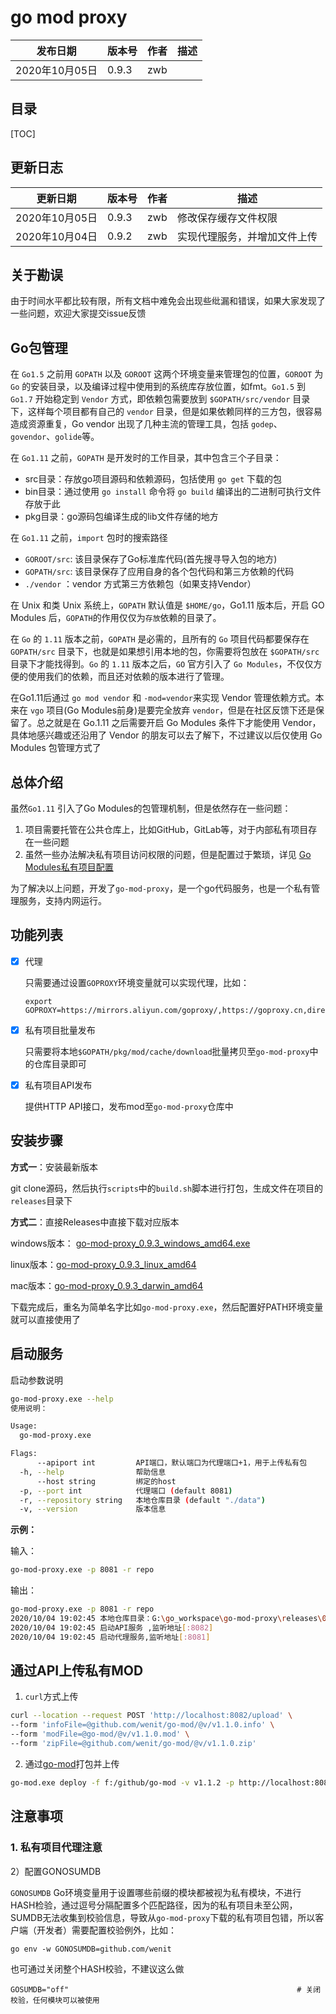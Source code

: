 # go mod proxy


| 发布日期       | 版本号 | 作者 | 描述 |
| -------------- | ------ | ---- | ---- |
| 2020年10月05日 | 0.9.3  | zwb  |      |

## 目录

[TOC]

## 更新日志

| 更新日期       | 版本号 | 作者 | 描述     |
| -------------- | ------ | ---- | -------- |
| 2020年10月05日 | 0.9.3  | zwb  | 修改保存缓存文件权限 |
| 2020年10月04日 | 0.9.2  | zwb  | 实现代理服务，并增加文件上传 |

## 关于勘误

由于时间水平都比较有限，所有文档中难免会出现些纰漏和错误，如果大家发现了一些问题，欢迎大家提交issue反馈



## Go包管理

在 `Go1.5` 之前用 `GOPATH` 以及 `GOROOT` 这两个环境变量来管理包的位置，`GOROOT` 为 `Go` 的安装目录，以及编译过程中使用到的系统库存放位置，如fmt。`Go1.5` 到 `Go1.7` 开始稳定到 `Vendor` 方式，即依赖包需要放到 `$GOPATH/src/vendor` 目录下，这样每个项目都有自己的 `vendor` 目录，但是如果依赖同样的三方包，很容易造成资源重复，Go vendor 出现了几种主流的管理工具，包括 `godep`、`govendor`、`golide`等。

在 `Go1.11` 之前，`GOPATH` 是开发时的工作目录，其中包含三个子目录：

- src目录：存放go项目源码和依赖源码，包括使用 `go get` 下载的包
- bin目录：通过使用 `go install` 命令将 `go build` 编译出的二进制可执行文件存放于此
- pkg目录：go源码包编译生成的lib文件存储的地方

在 `Go1.11` 之前，`import` 包时的搜索路径

- `GOROOT/src`: 该目录保存了Go标准库代码(首先搜寻导入包的地方)
- `GOPATH/src`: 该目录保存了应用自身的各个包代码和第三方依赖的代码
- `./vendor` ：vendor 方式第三方依赖包（如果支持Vendor）

在 Unix 和类 Unix 系统上，`GOPATH` 默认值是 `$HOME/go`，Go1.11 版本后，开启 GO Modules 后，`GOPATH`的作用仅仅为`存放`依赖的目录了。

在 `Go` 的 `1.11` 版本之前，`GOPATH` 是必需的，且所有的 `Go` 项目代码都要保存在 `GOPATH/src` 目录下，也就是如果想引用本地的包，你需要将包放在 `$GOPATH/src` 目录下才能找得到。`Go` 的 `1.11` 版本之后，`GO` 官方引入了 `Go Modules`，不仅仅方便的使用我们的依赖，而且还对依赖的版本进行了管理。

在Go1.11后通过 `go mod vendor` 和 `-mod=vendor`来实现 Vendor 管理依赖方式。本来在 `vgo` 项目(Go Modules前身)是要完全放弃 `vendor`，但是在社区反馈下还是保留了。总之就是在 Go.1.11 之后需要开启 Go Modules 条件下才能使用 Vendor，具体地感兴趣或还沿用了 Vendor 的朋友可以去了解下，不过建议以后仅使用 Go Modules 包管理方式了

[Go 包管理 ]: https://zhuanlan.zhihu.com/p/183850037





## 总体介绍

虽然`Go1.11` 引入了Go Modules的包管理机制，但是依然存在一些问题：

1. 项目需要托管在公共仓库上，比如GitHub，GitLab等，对于内部私有项目存在一些问题
2. 虽然一些办法解决私有项目访问权限的问题，但是配置过于繁琐，详见 [Go Modules私有项目配置](https://www.jianshu.com/p/ca4404512cf3)



为了解决以上问题，开发了`go-mod-proxy`，是一个go代码服务，也是一个私有管理服务，支持内网运行。





## 功能列表

- [x] 代理

  只需要通过设置`GOPROXY`环境变量就可以实现代理，比如：

  ```
  export GOPROXY=https://mirrors.aliyun.com/goproxy/,https://goproxy.cn,direct
  ```

- [x] 私有项目批量发布

  只需要将本地`$GOPATH/pkg/mod/cache/download`批量拷贝至`go-mod-proxy`中的仓库目录即可

- [x] 私有项目API发布

  提供HTTP API接口，发布mod至`go-mod-proxy`仓库中



## 安装步骤

**方式一**：安装最新版本

git clone源码，然后执行`scripts`中的`build.sh`脚本进行打包，生成文件在项目的`releases`目录下

**方式二**：直接Releases中直接下载对应版本

windows版本： [go-mod-proxy_0.9.3_windows_amd64.exe](https://github.com/wenit/go-mod-proxy/releases/download/v0.9.3/go-mod-proxy_0.9.3_windows_amd64.exe)

linux版本：[go-mod-proxy_0.9.3_linux_amd64](https://github.com/wenit/go-mod-proxy/releases/download/v0.9.3/go-mod-proxy_0.9.3_linux_amd64)

mac版本：[go-mod-proxy_0.9.3_darwin_amd64](https://github.com/wenit/go-mod-proxy/releases/download/v0.9.3/go-mod-proxy_0.9.3_darwin_amd64)



下载完成后，重名为简单名字比如`go-mod-proxy.exe`，然后配置好PATH环境变量就可以直接使用了



## 启动服务

启动参数说明

```bash
go-mod-proxy.exe --help
使用说明：

Usage:
  go-mod-proxy.exe

Flags:
      --apiport int         API端口，默认端口为代理端口+1，用于上传私有包
  -h, --help                帮助信息
      --host string         绑定的host
  -p, --port int            代理端口 (default 8081)
  -r, --repository string   本地仓库目录 (default "./data")
  -v, --version             版本信息
```



**示例：**

输入：

```bash
go-mod-proxy.exe -p 8081 -r repo
```

输出：

```bash
go-mod-proxy.exe -p 8081 -r repo
2020/10/04 19:02:45 本地仓库目录：G:\go_workspace\go-mod-proxy\releases\0.9.3\windows\repo
2020/10/04 19:02:45 启动API服务 ,监听地址[:8082]
2020/10/04 19:02:45 启动代理服务,监听地址[:8081]
```





## 通过API上传私有MOD

1. `curl`方式上传

```bash
curl --location --request POST 'http://localhost:8082/upload' \
--form 'infoFile=@github.com/wenit/go-mod/@v/v1.1.0.info' \
--form 'modFile=@go-mod/@v/v1.1.0.mod' \
--form 'zipFile=@github.com/wenit/go-mod/@v/v1.1.0.zip'
```

2. 通过[go-mod](https://github.com/wenit/go-mod)打包并上传

``` bash
go-mod.exe deploy -f f:/github/go-mod -v v1.1.2 -p http://localhost:8082/upload
```



## 注意事项

### 1. 私有项目代理注意



2）配置GONOSUMDB

`GONOSUMDB` Go环境变量用于设置哪些前缀的模块都被视为私有模块，不进行HASH检验，通过逗号分隔配置多个匹配路径，因为的私有项目未至公网，SUMDB无法收集到校验信息，导致从`go-mod-proxy`下载的私有项目包错，所以客户端（开发者）需要配置校验例外，比如：

```
go env -w GONOSUMDB=github.com/wenit
```

也可通过关闭整个HASH校验，不建议这么做

```text
GOSUMDB="off"                                                   # 关闭校验，任何模块可以被使用
```





